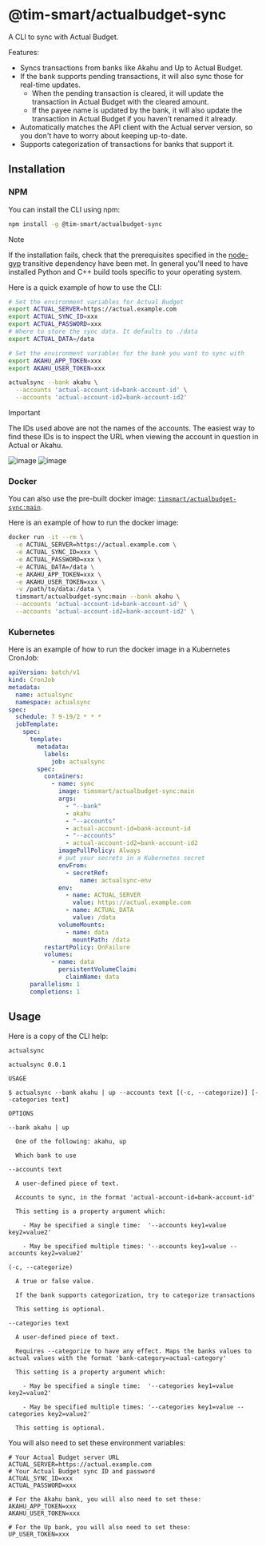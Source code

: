 # @tim-smart/actualbudget-sync

A CLI to sync with Actual Budget.

Features:

- Syncs transactions from banks like Akahu and Up to Actual Budget.
- If the bank supports pending transactions, it will also sync those for
  real-time updates.
  - When the pending transaction is cleared, it will update the transaction
    in Actual Budget with the cleared amount.
  - If the payee name is updated by the bank, it will also update the
    transaction in Actual Budget if you haven't renamed it already.
- Automatically matches the API client with the Actual server version, so you
  don't have to worry about keeping up-to-date.
- Supports categorization of transactions for banks that support it.

## Installation

### NPM

You can install the CLI using npm:

```bash
npm install -g @tim-smart/actualbudget-sync
```

> [!NOTE]  
> If the installation fails, check that the prerequisites specified in the
[node-gyp](https://github.com/nodejs/node-gyp?tab=readme-ov-file#installation) 
transitive dependency have been met. In general you'll need to have installed 
Python and C++ build tools specific to your operating system.


Here is a quick example of how to use the CLI:

```bash
# Set the environment variables for Actual Budget
export ACTUAL_SERVER=https://actual.example.com
export ACTUAL_SYNC_ID=xxx
export ACTUAL_PASSWORD=xxx
# Where to store the sync data. It defaults to ./data
export ACTUAL_DATA=/data

# Set the environment variables for the bank you want to sync with
export AKAHU_APP_TOKEN=xxx
export AKAHU_USER_TOKEN=xxx

actualsync --bank akahu \
  --accounts 'actual-account-id=bank-account-id' \
  --accounts 'actual-account-id2=bank-account-id2'
```

> [!IMPORTANT]  
> The IDs used above are not the names of the accounts. The easiest way to find these IDs is to inspect the URL when viewing the account in question in Actual or Akahu.
>
> ![image](https://github.com/user-attachments/assets/55faf4d6-a3dd-402f-9449-9fffd4e5abb9)
> ![image](https://github.com/user-attachments/assets/68c90f2c-92ee-40be-bdc2-ceed2acf8c22)

### Docker

You can also use the pre-built docker image: [`timsmart/actualbudget-sync:main`](https://hub.docker.com/r/timsmart/actualbudget-sync).

Here is an example of how to run the docker image:

```bash
docker run -it --rm \
  -e ACTUAL_SERVER=https://actual.example.com \
  -e ACTUAL_SYNC_ID=xxx \
  -e ACTUAL_PASSWORD=xxx \
  -e ACTUAL_DATA=/data \
  -e AKAHU_APP_TOKEN=xxx \
  -e AKAHU_USER_TOKEN=xxx \
  -v /path/to/data:/data \
  timsmart/actualbudget-sync:main --bank akahu \
  --accounts 'actual-account-id=bank-account-id' \
  --accounts 'actual-account-id2=bank-account-id2' \
```

### Kubernetes

Here is an example of how to run the docker image in a Kubernetes CronJob:

```yaml
apiVersion: batch/v1
kind: CronJob
metadata:
  name: actualsync
  namespace: actualsync
spec:
  schedule: 7 9-19/2 * * *
  jobTemplate:
    spec:
      template:
        metadata:
          labels:
            job: actualsync
        spec:
          containers:
            - name: sync
              image: timsmart/actualbudget-sync:main
              args:
                - "--bank"
                - akahu
                - "--accounts"
                - actual-account-id=bank-account-id
                - "--accounts"
                - actual-account-id2=bank-account-id2
              imagePullPolicy: Always
              # put your secrets in a Kubernetes secret
              envFrom:
                - secretRef:
                    name: actualsync-env
              env:
                - name: ACTUAL_SERVER
                  value: https://actual.example.com
                - name: ACTUAL_DATA
                  value: /data
              volumeMounts:
                - name: data
                  mountPath: /data
          restartPolicy: OnFailure
          volumes:
            - name: data
              persistentVolumeClaim:
                claimName: data
      parallelism: 1
      completions: 1
```

## Usage

Here is a copy of the CLI help:

```
actualsync

actualsync 0.0.1

USAGE

$ actualsync --bank akahu | up --accounts text [(-c, --categorize)] [--categories text]

OPTIONS

--bank akahu | up

  One of the following: akahu, up

  Which bank to use

--accounts text

  A user-defined piece of text.

  Accounts to sync, in the format 'actual-account-id=bank-account-id'

  This setting is a property argument which:

    - May be specified a single time:  '--accounts key1=value key2=value2'

    - May be specified multiple times: '--accounts key1=value --accounts key2=value2'

(-c, --categorize)

  A true or false value.

  If the bank supports categorization, try to categorize transactions

  This setting is optional.

--categories text

  A user-defined piece of text.

  Requires --categorize to have any effect. Maps the banks values to actual values with the format 'bank-category=actual-category'

  This setting is a property argument which:

    - May be specified a single time:  '--categories key1=value key2=value2'

    - May be specified multiple times: '--categories key1=value --categories key2=value2'

  This setting is optional.
```

You will also need to set these environment variables:

```
# Your Actual Budget server URL
ACTUAL_SERVER=https://actual.example.com
# Your Actual Budget sync ID and password
ACTUAL_SYNC_ID=xxx
ACTUAL_PASSWORD=xxx

# For the Akahu bank, you will also need to set these:
AKAHU_APP_TOKEN=xxx
AKAHU_USER_TOKEN=xxx

# For the Up bank, you will also need to set these:
UP_USER_TOKEN=xxx
```
